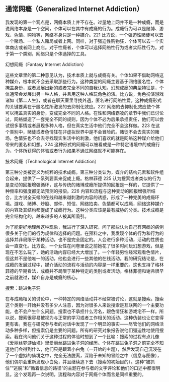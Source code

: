 ## 通常网瘾（Generalized Internet Addiction）

我发现的第一个观点是，网瘾本质上并不存在。过量地上网并不是一种成瘾，而是说网络本身是一个空间，个体可以在其中有成瘾的行为。成瘾行为可以是赌博、游戏、色情、购物等，网络本身只是一种媒介。221 比方说，一个强迫性赌徒可以去一个赌场、一个私人赌局或者上网。同样，对于强迫性购物狂，个体可以去一个实体商店或者网上商店。对于性瘾者，个体可以选择网络性行为或者实际性行为。对于第一个类别，网络只是个体选择的工具。

幻想网瘾（Fantasy Internet Addiction）

这些文章里的第二种意见认为，技术本质上就与成瘾有关。个体如果不借助网络这种媒介，根本就不会去采取那些行为。这种类型的网瘾主要基于网络匿名性，个体掩盖身份，或者发展出新的或者完全不同的自我认知。幻想成瘾的典型特征是，个体通常会发展出另一种人格，并且用这种人格玩角色扮演。比方说，角色扮演游戏诸如《第二人生》，或者在聊天室里寻找外遇，匿名进行网络性爱。这种成瘾形式的关键要素在于匿名性所激发的去抑制化效应。222 网络的去抑制化效应使个体可以掩盖真实的身份，变成完全不同的人格。在性和网络霸凌的章节中我们已讨论过，网络塑造了一套完全不同的规则，因为个体不必为后果承担责任，他们可以尝试很多事情或者展现多种人格，但在真实生活中他们完全不会这样做。223 在这个类别中，赌徒或者色情狂在非虚拟世界中是不会冒险的。赌徒不会去真实的赌场，色情狂也不会去寻找现实生活中的刺激，他们喜欢的就是网络这种媒介给他们带来的匿名和幻想。224 这种形式的网瘾可以被看成是一种特定语境中的成瘾行为，个体所获得的体验或者行为如果不通过网络就不可能存在。

技术网瘾（Technological Internet Addiction）

第三种分类被定义为纯粹的技术成瘾。第三种分类认为，媒介的结构元素和软件组合起来，提供了一系列要素来促成上瘾。格林菲德 225 认为搜索或者类似的行为是变动的回报增强循环，这与传统的赌博成瘾所提供的回报是一样的，它提供了一种频率和强度都无法预测的报偿。226 内容和流程与这种变动的回报增强所结合，比方说全天候的在线和越来越刺激的内容的诱惑，形成了一种完美的成瘾环境。游戏、赌博、炒股、邮件、短信、网络拍卖、色情都可以成瘾，网络这种媒介的内容及其结构都促成了成瘾行为。这种分类应该是最有威胁的分类。技术成瘾是完全结构化的，越来越多的人被其所吸引。

为了能更好地理解这种现象，我进行了深入研究，问了那些认为自己有网瘾的病例很多关于他们的行为规律和选择的问题。在预料之中，我发现个体的行为和行为的选择并非局限于某种活动，也不是完全固定的。人会进行多种活动，活动的性质也会一直变化。比方说，一个女性在问卷里说之前她花了很多时间玩幻想游戏，但是现在不怎么玩了，她的活动内容已经大大增加了。一个年轻男性经常观看色情片，但这并不是他唯一的活动，他也会进行一些其他的在线活动。我的研究结论是，在成瘾的发展过程中，媒介活动的流程与活动的内容是一样重要的。这也支持了格林菲德的早期看法，成瘾并不局限于某种特定的类别或者活动。格林菲德和谢弗很早之前就说过，媒介自身是成瘾的核心。

搜索：跳进兔子洞

在与成瘾相关的讨论中，一种特定的网络活动并不经常被讨论，这就是搜索。搜索这个类别一开始并没有多少人注意，因为对很多人来说搜索是互联网的一个主要功能，也不会产生什么问题。搜索也不承担什么污名，跟色情狂和游戏宅不一样。所以说，搜索很容易被视为与正常的学习或者工作相关的活动。这种伪装也让它变得更有害。我在与研究参与者的对话中发现了一个明显的事实——尽管他们的网络活动多种多样，但搜索仍是主要的问题。所有的研究对象报告说他们强迫性地使用搜索。我在询问他们关于这种过程的体验时想到了一个比喻：搜索的过程有点儿像《爱丽丝梦游仙境》里爱丽丝跳进兔子洞的经历。个体在跳进兔子洞之前完全不知道他们会得到什么，他们只是跟着小白兔（一开始的主题），然后发现自己沉浸在了一个虚拟的仙境之中，完全无法脱离，深陷于未知的冒险之中（信息与图像），他们偶尔会重新发现小白兔，并且继续追下去（搜索的初始目的）。这种“被抓住”“逃脱”和“循着信息的路径”的主题在参与者的文字评论和他们的口述中都很明显。这个发现再一次说明，流程和内容对于网瘾个体而言是同样重要的。